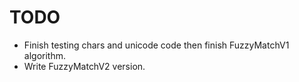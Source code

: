 # TODO

- Finish testing chars and unicode code then finish FuzzyMatchV1 algorithm.
- Write FuzzyMatchV2 version.
